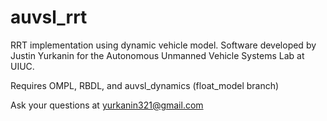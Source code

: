 # auvsl_rrt
RRT implementation using dynamic vehicle model. Software developed by Justin Yurkanin for the Autonomous Unmanned Vehicle Systems Lab at UIUC.

Requires OMPL, RBDL, and auvsl_dynamics (float_model branch)

Ask your questions at yurkanin321@gmail.com


